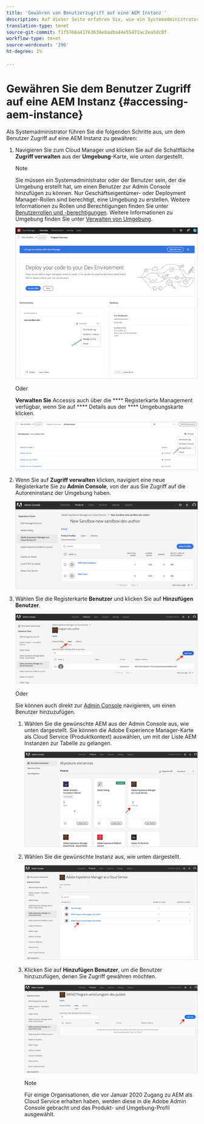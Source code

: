 ```yaml
---
title: 'Gewähren von Benutzerzugriff auf eine AEM Instanz '
description: Auf dieser Seite erfahren Sie, wie ein Systemadministrator einem Benutzer Zugriff auf eine AEM Instanz gewährt.
translation-type: tm+mt
source-git-commit: f1f5766a41763634e0aaba44e55471ac2ea5dc8f
workflow-type: tm+mt
source-wordcount: '296'
ht-degree: 1%

---
```



# Gewähren Sie dem Benutzer Zugriff auf eine AEM Instanz {#accessing-aem-instance}

Als Systemadministrator führen Sie die folgenden Schritte aus, um dem Benutzer Zugriff auf eine AEM Instanz zu gewähren:

1. Navigieren Sie zum Cloud Manager und klicken Sie auf die Schaltfläche **Zugriff verwalten** aus der **Umgebung**-Karte, wie unten dargestellt.

   >[!NOTE]
   >Sie müssen ein Systemadministrator oder der Benutzer sein, der die Umgebung erstellt hat, um einen Benutzer zur Admin Console hinzufügen zu können. Nur Geschäftseigentümer- oder Deployment Manager-Rollen sind berechtigt, eine Umgebung zu erstellen. Weitere Informationen zu Rollen und Berechtigungen finden Sie unter [Benutzerrollen und -berechtigungen](/help/onboarding/what-is-required/user-roles-permissions.md). Weitere Informationen zu Umgebung finden Sie unter [Verwalten von Umgebung](/help/implementing/cloud-manager/manage-environments.md).

   ![](/help/onboarding/getting-access-to-aem-in-cloud/assets/sys-admin6.png)

   Oder

   **Verwalten Sie** Accessis auch über die  **** Registerkarte Management verfügbar, wenn Sie auf  **** Details aus der  **** Umgebungskarte klicken.

   ![](/help/onboarding/getting-access-to-aem-in-cloud/assets/sys-admin4.png)


1. Wenn Sie auf **Zugriff verwalten** klicken, navigiert eine neue Registerkarte Sie zu **Admin Console**, von der aus Sie Zugriff auf die Autoreninstanz der Umgebung haben.

   ![](/help/onboarding/getting-access-to-aem-in-cloud/assets/sys-admin-2.png)

1. Wählen Sie die Registerkarte **Benutzer** und klicken Sie auf **Hinzufügen Benutzer**.

   ![](/help/onboarding/what-is-required/assets/admin-console-5.png)



   Oder

   Sie können auch direkt zur [Admin Console](https://adminconsole.adobe.com) navigieren, um einen Benutzer hinzuzufügen.

   1. Wählen Sie die gewünschte AEM aus der Admin Console aus, wie unten dargestellt. Sie können die Adobe Experience Manager-Karte als Cloud Service (Produktkontext) auswählen, um mit der Liste AEM Instanzen zur Tabelle zu gelangen.

      ![](/help/onboarding/what-is-required/assets/admin-console-6.png)

   1. Wählen Sie die gewünschte Instanz aus, wie unten dargestellt.

      ![](/help/onboarding/what-is-required/assets/admin-console-7.png)


   1. Klicken Sie auf **Hinzufügen Benutzer**, um die Benutzer hinzuzufügen, denen Sie Zugriff gewähren möchten.

      ![](/help/onboarding/what-is-required/assets/admin-console-8.png)

      >[!NOTE]
      >Für einige Organisationen, die vor Januar 2020 Zugang zu AEM als Cloud Service erhalten haben, werden diese in die Adobe Admin Console gebracht und das Produkt- und Umgebung-Profil ausgewählt.

